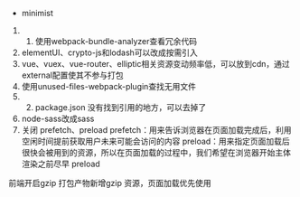 - minimist
1. 1. 使用webpack-bundle-analyzer查看冗余代码
2. elementUI、crypto-js和lodash可以改成按需引入
3. vue、vuex、vue-router、elliptic相关资源变动频率低，可以放到cdn，通过external配置使其不参与打包
4. 使用unused-files-webpack-plugin查找无用文件
5. 2. package.json 没有找到引用的地方，可以去掉了
  6. node-sass改成sass
 6. 关闭 prefetch、preload
prefetch：用来告诉浏览器在页面加载完成后，利用空闲时间提前获取用户未来可能会访问的内容
preload：用来指定页面加载后很快会被用到的资源，所以在页面加载的过程中，我们希望在浏览器开始主体渲染之前尽早 preload

前端开启gzip
打包产物新增gzip 资源，页面加载优先使用
